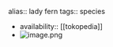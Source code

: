alias:: lady fern
tags:: species

- availability:: [[tokopedia]]
- ![image.png](https://peach-geographical-bat-397.mypinata.cloud/ipfs/QmNpvDgzioqgPghrZV9tgn5PuEfQpVym9od5U7EJ7fDZ8w)